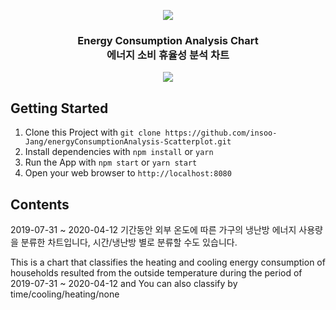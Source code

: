 <p align="center">
  <img src="https://user-images.githubusercontent.com/41278558/122877248-5d98eb00-d371-11eb-93d2-03a972403a45.gif
">
</p>
<h3 align="center">
   Energy Consumption Analysis Chart<br>에너지 소비 휴율성 분석 차트
</h3>

<p align="center">
  <a href="https://en.wikipedia.org/wiki/MIT_License"><img src="https://img.shields.io/npm/l/react-design-editor?style=flat-square"></a>
</p>

## Getting Started

1. Clone this Project with `git clone https://github.com/insoo-Jang/energyConsumptionAnalysis-Scatterplot.git`
2. Install dependencies with `npm install` or `yarn`
3. Run the App with `npm start` or  `yarn start`
4. Open your web browser to `http://localhost:8080`

## Contents
 2019-07-31 ~ 2020-04-12 기간동안 외부 온도에 따른 가구의 냉난방 에너지 사용량을 분류한 차트입니다,
시간/냉난방 별로 분류할 수도 있습니다.

This is a chart that classifies the heating and cooling energy consumption of households resulted from the outside temperature during the period of 2019-07-31 ~ 2020-04-12 and You can also classify by time/cooling/heating/none